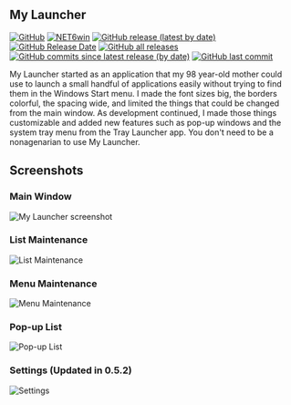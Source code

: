 ## My Launcher

[![GitHub](https://img.shields.io/github/license/timthreetwelve/MyLauncher?style=plastic)](https://github.com/Timthreetwelve/MyLauncher/blob/main/LICENSE.txt)
[![NET6win](https://img.shields.io/badge/.NET-6.0--Windows-blueviolet?style=plastic)](https://dotnet.microsoft.com/en-us/download) 
[![GitHub release (latest by date)](https://img.shields.io/github/v/release/Timthreetwelve/MyLauncher?style=plastic)](https://github.com/Timthreetwelve/MyLauncher/releases/latest) 
[![GitHub Release Date](https://img.shields.io/github/release-date/timthreetwelve/MyLauncher?style=plastic&color=orange)](https://github.com/Timthreetwelve/MyLauncher/releases/latest) 
[![GitHub all releases](https://img.shields.io/github/downloads/Timthreetwelve/MyLauncher/total?style=plastic)](https://github.com/Timthreetwelve/MyLauncher/releases) 
[![GitHub commits since latest release (by date)](https://img.shields.io/github/commits-since/timthreetwelve/MyLauncher/latest?style=plastic)](https://github.com/Timthreetwelve/MyLauncher/commits/main)
[![GitHub last commit](https://img.shields.io/github/last-commit/timthreetwelve/MyLauncher?style=plastic)](https://github.com/Timthreetwelve/MyLauncher/commits/main)

My Launcher started as an application that my 98 year-old mother could use to launch a small handful of applications easily without trying to find them in the Windows Start menu. I made the font sizes big, the borders colorful, the spacing wide, and limited the things that could be changed from the main window. As development continued, I made those things customizable and added new features such as pop-up windows and the system tray menu from the Tray Launcher app. You don't need to be a
nonagenarian to use My Launcher.

## Screenshots
### Main Window
![My Launcher screenshot](https://github.com/Timthreetwelve/MyLauncher/blob/main/Images/MyLauncher_047.png)

### List Maintenance
![List Maintenance](https://github.com/Timthreetwelve/MyLauncher/blob/main/Images/ML_List.png)

### Menu Maintenance
![Menu Maintenance](https://github.com/Timthreetwelve/MyLauncher/blob/main/Images/ML_Tray_Menu.png)

### Pop-up List
![Pop-up List](https://github.com/Timthreetwelve/MyLauncher/blob/main/Images/ML_Pop-up.png)

### Settings (Updated in 0.5.2)
![Settings](https://github.com/Timthreetwelve/MyLauncher/blob/main/Images/ML_Settings.png)
